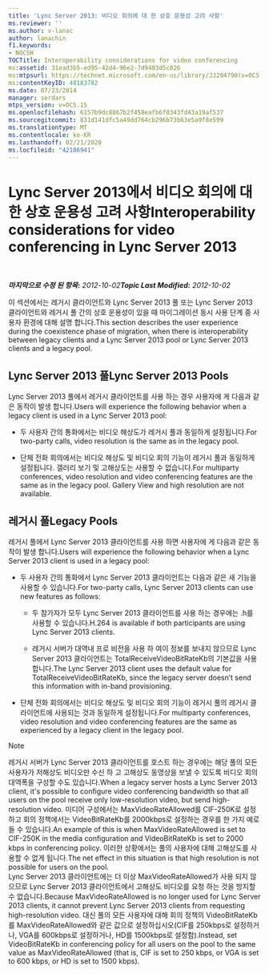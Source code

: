 ```yaml
---
title: 'Lync Server 2013: 비디오 회의에 대 한 상호 운용성 고려 사항'
ms.reviewer: ''
ms.author: v-lanac
author: lanachin
f1.keywords:
- NOCSH
TOCTitle: Interoperability considerations for video conferencing
ms:assetid: 31ead3b5-ed95-42d4-96e2-7d9403d5c026
ms:mtpsurl: https://technet.microsoft.com/en-us/library/JJ204790(v=OCS.15)
ms:contentKeyID: 48183782
ms.date: 07/23/2014
manager: serdars
mtps_version: v=OCS.15
ms.openlocfilehash: 6157b9dc8867b2f458eafb6f0343fd43a19af537
ms.sourcegitcommit: 831d141dfc5a49dd764cb296b73b63e5a9f8e599
ms.translationtype: MT
ms.contentlocale: ko-KR
ms.lasthandoff: 02/21/2020
ms.locfileid: "42186941"
---
```

<div data-xmlns="http://www.w3.org/1999/xhtml">

<div class="topic" data-xmlns="http://www.w3.org/1999/xhtml" data-msxsl="urn:schemas-microsoft-com:xslt" data-cs="https://msdn.microsoft.com/">

<div data-asp="https://msdn2.microsoft.com/asp">

# <a name="interoperability-considerations-for-video-conferencing-in-lync-server-2013"></a><span data-ttu-id="ffca9-102">Lync Server 2013에서 비디오 회의에 대 한 상호 운용성 고려 사항</span><span class="sxs-lookup"><span data-stu-id="ffca9-102">Interoperability considerations for video conferencing in Lync Server 2013</span></span>

</div>

<div id="mainSection">

<div id="mainBody">

<span> </span>

<span data-ttu-id="ffca9-103">_**마지막으로 수정 된 항목:** 2012-10-02_</span><span class="sxs-lookup"><span data-stu-id="ffca9-103">_**Topic Last Modified:** 2012-10-02_</span></span>

<span data-ttu-id="ffca9-104">이 섹션에서는 레거시 클라이언트와 Lync Server 2013 풀 또는 Lync Server 2013 클라이언트와 레거시 풀 간의 상호 운용성이 있을 때 마이그레이션 동시 사용 단계 중 사용자 환경에 대해 설명 합니다.</span><span class="sxs-lookup"><span data-stu-id="ffca9-104">This section describes the user experience during the coexistence phase of migration, when there is interoperability between legacy clients and a Lync Server 2013 pool or Lync Server 2013 clients and a legacy pool.</span></span>

<div>

## <a name="lync-server-2013-pools"></a><span data-ttu-id="ffca9-105">Lync Server 2013 풀</span><span class="sxs-lookup"><span data-stu-id="ffca9-105">Lync Server 2013 Pools</span></span>

<span data-ttu-id="ffca9-106">Lync Server 2013 풀에서 레거시 클라이언트를 사용 하는 경우 사용자에 게 다음과 같은 동작이 발생 합니다.</span><span class="sxs-lookup"><span data-stu-id="ffca9-106">Users will experience the following behavior when a legacy client is used in a Lync Server 2013 pool:</span></span>

  - <span data-ttu-id="ffca9-107">두 사용자 간의 통화에서는 비디오 해상도가 레거시 풀과 동일하게 설정됩니다.</span><span class="sxs-lookup"><span data-stu-id="ffca9-107">For two-party calls, video resolution is the same as in the legacy pool.</span></span>

  - <span data-ttu-id="ffca9-p101">단체 전화 회의에서는 비디오 해상도 및 비디오 회의 기능이 레거시 풀과 동일하게 설정됩니다. 갤러리 보기 및 고해상도는 사용할 수 없습니다.</span><span class="sxs-lookup"><span data-stu-id="ffca9-p101">For multiparty conferences, video resolution and video conferencing features are the same as in the legacy pool. Gallery View and high resolution are not available.</span></span>

</div>

<div>

## <a name="legacy-pools"></a><span data-ttu-id="ffca9-110">레거시 풀</span><span class="sxs-lookup"><span data-stu-id="ffca9-110">Legacy Pools</span></span>

<span data-ttu-id="ffca9-111">레거시 풀에서 Lync Server 2013 클라이언트를 사용 하면 사용자에 게 다음과 같은 동작이 발생 합니다.</span><span class="sxs-lookup"><span data-stu-id="ffca9-111">Users will experience the following behavior when a Lync Server 2013 client is used in a legacy pool:</span></span>

  - <span data-ttu-id="ffca9-112">두 사용자 간의 통화에서 Lync Server 2013 클라이언트는 다음과 같은 새 기능을 사용할 수 있습니다.</span><span class="sxs-lookup"><span data-stu-id="ffca9-112">For two-party calls, Lync Server 2013 clients can use new features as follows:</span></span>
    
      - <span data-ttu-id="ffca9-113">두 참가자가 모두 Lync Server 2013 클라이언트를 사용 하는 경우에는 .h를 사용할 수 있습니다.</span><span class="sxs-lookup"><span data-stu-id="ffca9-113">H.264 is available if both participants are using Lync Server 2013 clients.</span></span>
    
      - <span data-ttu-id="ffca9-114">레거시 서버가 대역내 프로 비전을 사용 하 여이 정보를 보내지 않으므로 Lync Server 2013 클라이언트는 TotalReceiveVideoBitRateKb의 기본값을 사용 합니다.</span><span class="sxs-lookup"><span data-stu-id="ffca9-114">The Lync Server 2013 client uses the default value for TotalReceiveVideoBitRateKb, since the legacy server doesn’t send this information with in-band provisioning.</span></span>

  - <span data-ttu-id="ffca9-115">단체 전화 회의에서는 비디오 해상도 및 비디오 회의 기능이 레거시 풀의 레거시 클라이언트에 사용되는 것과 동일하게 설정됩니다.</span><span class="sxs-lookup"><span data-stu-id="ffca9-115">For multiparty conferences, video resolution and video conferencing features are the same as experienced by a legacy client in the legacy pool.</span></span>

<div>


> [!NOTE]  
> <span data-ttu-id="ffca9-116">레거시 서버가 Lync Server 2013 클라이언트를 호스트 하는 경우에는 해당 풀의 모든 사용자가 저해상도 비디오만 수신 하 고 고해상도 동영상을 보낼 수 있도록 비디오 회의 대역폭을 구성할 수도 있습니다.</span><span class="sxs-lookup"><span data-stu-id="ffca9-116">When a legacy server hosts a Lync Server 2013 client, it's possible to configure video conferencing bandwidth so that all users on the pool receive only low-resolution video, but send high-resolution video.</span></span> <span data-ttu-id="ffca9-117">미디어 구성에서는 MaxVideoRateAllowed를 CIF-250K로 설정하고 회의 정책에서는 VideoBitRateKb를 2000kbps로 설정하는 경우를 한 가지 예로 들 수 있습니다.</span><span class="sxs-lookup"><span data-stu-id="ffca9-117">An example of this is when MaxVideoRateAllowed is set to CIF-250K in the media configuration and VideoBitRateKb is set to 2000 kbps in conferencing policy.</span></span> <span data-ttu-id="ffca9-118">이러한 상황에서는 풀의 사용자에 대해 고해상도를 사용할 수 없게 됩니다.</span><span class="sxs-lookup"><span data-stu-id="ffca9-118">The net effect in this situation is that high resolution is not possible for users on the pool.</span></span><BR><span data-ttu-id="ffca9-119">Lync Server 2013 클라이언트에는 더 이상 MaxVideoRateAllowed가 사용 되지 않으므로 Lync Server 2013 클라이언트에서 고해상도 비디오를 요청 하는 것을 방지할 수 없습니다.</span><span class="sxs-lookup"><span data-stu-id="ffca9-119">Because MaxVideoRateAllowed is no longer used for Lync Server 2013 clients, it cannot prevent Lync Server 2013 clients from requesting high-resolution video.</span></span> <span data-ttu-id="ffca9-120">대신 풀의 모든 사용자에 대해 회의 정책의 VideoBitRateKb를 MaxVideoRateAllowed와 같은 값으로 설정하십시오(CIF를 250kbps로 설정하거나, VGA를 600kbps로 설정하거나, HD를 1500kbps로 설정함).</span><span class="sxs-lookup"><span data-stu-id="ffca9-120">Instead, set VideoBitRateKb in conferencing policy for all users on the pool to the same value as MaxVideoRateAllowed (that is, CIF is set to 250 kbps, or VGA is set to 600 kbps, or HD is set to 1500 kbps).</span></span>



</div>

</div>

</div>

<span> </span>

</div>

</div>

</div>

